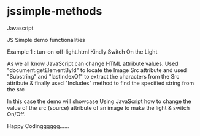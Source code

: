 # jssimple-methods
Javascript 


JS Simple demo functionalities

Example 1 : tun-on-off-light.html
Kindly Switch On the Light

As we all know JavaScript can change HTML attribute values.
Used "document.getElementById" to locate the Image Src attribute and used "Substring" and "lastIndexOf" to extract the characters from the Src attribute & finally used "Includes" method to find the specified string from the src

In this case the demo will showcase Using JavaScript how to change the value of the src (source) attribute of an image to make the light & switch On/Off.


Happy Codingggggg......
